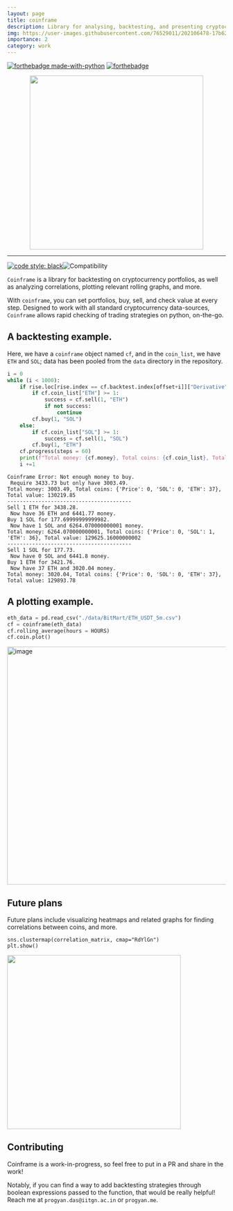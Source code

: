 ```yaml
---
layout: page
title: coinframe
description: Library for analysing, backtesting, and presenting cryptocurrency portfolios reliably, and with very little code.
img: https://user-images.githubusercontent.com/76529011/202106478-17b62613-6b4f-4d63-91eb-f1a375de1c45.png
importance: 2
category: work
---
```

[![forthebadge made-with-python](http://ForTheBadge.com/images/badges/made-with-python.svg)](https://www.python.org/)
[![forthebadge](https://forthebadge.com/images/badges/built-with-love.svg)](https://forthebadge.com)


<div align = center>
<a href = "github.com/plugyawn"><img width="400px" height="400px" src= "https://user-images.githubusercontent.com/76529011/202106478-17b62613-6b4f-4d63-91eb-f1a375de1c45.png"></a>
</div>

-----------------------------------------
[![code style: black](https://img.shields.io/badge/code%20style-black-000000.svg)](https://github.com/psf/black)![Compatibility](https://img.shields.io/badge/compatible%20with-python3.6.x-blue.svg)

```Coinframe``` is a library for backtesting on cryptocurrency portfolios, as well as analyzing correlations, plotting relevant rolling graphs, and more.

With ```coinframe```, you can set portfolios, buy, sell, and check value at every step. Designed to work with all standard cryptocurrency data-sources, ```Coinframe``` allows rapid checking of trading strategies on python, on-the-go. 

## A backtesting example.

Here, we have a ```coinframe``` object named ```cf```, and in the ```coin_list```, we have ```ETH``` and ```SOL```; data has been pooled from the ```data``` directory in the repository.

```python
i = 0
while (i < 1000):
    if rise.loc[rise.index == cf.backtest.index[offset+i]]["Derivative"].values[0] == 1:
        if cf.coin_list["ETH"] >= 1:
            success = cf.sell(1, "ETH")
            if not success:
                continue
        cf.buy(1, "SOL")
    else:
        if cf.coin_list["SOL"] >= 1:
            success = cf.sell(1, "SOL")
        cf.buy(1, "ETH")
    cf.progress(steps = 60)
    print(f"Total money: {cf.money}, Total coins: {cf.coin_list}, Total value: {cf.find_value()}")
    i +=1 
```

```
Coinframe Error: Not enough money to buy. 
 Require 3433.73 but only have 3003.49.
Total money: 3003.49, Total coins: {'Price': 0, 'SOL': 0, 'ETH': 37}, Total value: 130219.85
----------------------------------------
Sell 1 ETH for 3438.28. 
 Now have 36 ETH and 6441.77 money.
Buy 1 SOL for 177.69999999999982. 
 Now have 1 SOL and 6264.070000000001 money.
Total money: 6264.070000000001, Total coins: {'Price': 0, 'SOL': 1, 'ETH': 36}, Total value: 129625.16000000002
----------------------------------------
Sell 1 SOL for 177.73. 
 Now have 0 SOL and 6441.8 money.
Buy 1 ETH for 3421.76. 
 Now have 37 ETH and 3020.04 money.
Total money: 3020.04, Total coins: {'Price': 0, 'SOL': 0, 'ETH': 37}, Total value: 129893.78
```

## A plotting example.

```python
eth_data = pd.read_csv("./data/BitMart/ETH_USDT_5m.csv")
cf = coinframe(eth_data)
cf.rolling_average(hours = HOURS)
cf.coin.plot()
```

<img width="547" alt="image" src="https://user-images.githubusercontent.com/76529011/202109451-98fb0a8c-3bcf-4e36-8c56-8f2d53a13fda.png">

## Future plans

Future plans include visualizing heatmaps and related graphs for finding correlations between coins, and more.

```
sns.clustermap(correlation_matrix, cmap="RdYlGn")
plt.show()
```
<a href = "github.com/plugyawn"><img width="400px" height="400px" src= "https://user-images.githubusercontent.com/76529011/202109880-0fd9c86d-a931-4c31-bc23-fc44566848c7.png"></a>

## Contributing

Coinframe is a work-in-progress, so feel free to put in a PR and share in the work!

Notably, if you can find a way to add backtesting strategies through boolean expressions passed to the function, that would be really helpful!
Reach me at ```progyan.das@iitgn.ac.in``` or ```progyan.me```.

